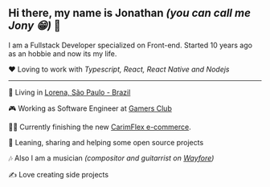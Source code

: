 ## Hi there, my name is Jonathan _(you can call me Jony 😁)_ 👋 
I am a Fullstack Developer specialized on Front-end. Started 10 years ago as an hobbie and now its my life.

❤ Loving to work with _Typescript, React, React Native and Nodejs_

---

🏡 Living in [Lorena, São Paulo - Brazil](https://pt.wikipedia.org/wiki/Lorena_(S%C3%A3o_Paulo)) 

🎮 Working as Software Engineer at [Gamers Club](https://gamersclub.com.br/)

👨‍💻 Currently finishing the new [CarimFlex e-commerce](https://shop.carimflex.com.br/).

🧪 Leaning, sharing and helping some open source projects

🎶 Also I am a musician _(compositor and guitarrist on [Wayfore](https://www.youtube.com/user/w4banda))_ 

✍ Love creating side projects


<!--
### Main Projects

- BStamper
- CarimFlex
- Kromata

### Contact Me

### Status
[![Anurag's github stats](https://github-readme-stats.vercel.app/api?username=jonyw4)](https://github.com/anuraghazra/github-readme-stats)
[![Top Langs](https://github-readme-stats.vercel.app/api/top-langs/?username=anuraghazra&layout=compact)](https://github.com/anuraghazra/github-readme-stats)


### Here some stuff that I learned in these years:

#### Languages
<p align="center">
  <img
    src="https://devicon.dev/devicon.git/icons/html5/html5-original-wordmark.svg"
    alt="html5"
    width="40"
    height="40"
    alt="HTML 5"
  />
  <img
    src="https://devicon.dev/devicon.git/icons/css3/css3-original-wordmark.svg"
    alt="html5"
    width="40"
    height="40"
    alt="CSS 3"
  />
  <img
    src="https://devicon.dev/devicon.git/icons/javascript/javascript-original.svg"
    alt="html5"
    width="40"
    height="40"
    alt="Javascript"
  />
  <img
    src="https://devicon.dev/devicon.git/icons/typescript/typescript-original.svg"
    alt="html5"
    width="40"
    height="40"
    alt="TypeScript"
  />
  <img
    src="https://devicon.dev/devicon.git/icons/nodejs/nodejs-original-wordmark.svg"
    alt="html5"
    width="40"
    height="40"
    alt="NodeJS"
  />
  <img
    src="https://devicon.dev/devicon.git/icons/php/php-original.svg"
    alt="html5"
    width="40"
    height="40"
    alt="PHP"
  />
</p>


### Popular Frameworks
- React
- Jest
- Material UI
- AntDesign
- Vendure
- Nest
- NextJs
- SASS
- Laravel

### Databases
- MySQL
- Postgres
- ElasticSearch
- DynamoDB

### Services and Softwares
- Git
- AWS
- Lambda Functions
- Docker
- Digital Ocean
- Clouflare
-->
